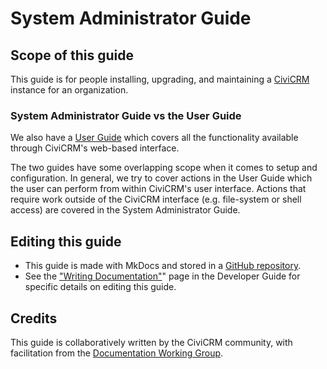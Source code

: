 

# System Administrator Guide

## Scope of this guide

This guide is for people installing, upgrading, and maintaining a [CiviCRM](https://civicrm.org) instance for an organization.

### System Administrator Guide vs the User Guide

We also have a [User Guide](https://docs.civicrm.org/user/en/latest) which covers all the functionality available through CiviCRM's web-based interface.

The two guides have some overlapping scope when it comes to setup and configuration. In general, we try to cover actions in the User Guide which the user can perform from within CiviCRM's user interface. Actions that require work outside of the CiviCRM interface (e.g. file-system or shell access) are covered in the System Administrator Guide. 

## Editing this guide

* This guide is made with MkDocs and stored in a [GitHub repository](https://github.com/civicrm/civicrm-sysadmin-guide).
* See the ["Writing Documentation"](https://docs.civicrm.org/dev/en/latest/documentation)" page in the Developer Guide for specific details on editing this guide.

## Credits

This guide is collaboratively written by the CiviCRM community, with facilitation from the [Documentation Working Group](https://civicrm.org/working-groups/documentation).
